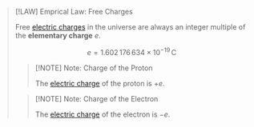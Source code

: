 >[!LAW] Emprical Law: Free Charges
>
>Free [electric charges](Electric%20Charge.md) in the universe are always an integer multiple of the **elementary charge** $e$.
>
>$$e =  1.602\, 176\, 634 \times 10^{−19} \, \mathrm{C}$$
>
>>[!NOTE] Note: Charge of the Proton
>>
>>The [electric charge](Electric%20Charge.md) of the proton is $+e$.
>>
>
>>[!NOTE] Note: Charge of the Electron
>>
>>The [electric charge](Electric%20Charge.md) of the electron is $-e$.
>>